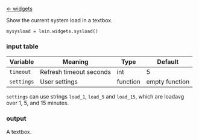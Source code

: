[<- widgets](https://github.com/copycat-killer/lain/wiki/Widgets)

Show the current system load in a textbox.

	mysysload = lain.widgets.sysload()

### input table

Variable | Meaning | Type | Default
--- | --- | --- | ---
`timeout` | Refresh timeout seconds | int | 5
`settings` | User settings | function | empty function

`settings` can use strings `load_1`, `load_5` and `load_15`, which are loadavg over 1, 5, and 15 minutes.

### output

A textbox.